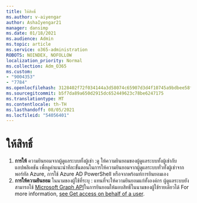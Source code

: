 ```yaml
---
title: ให้สิทธิ์
ms.author: v-aiyengar
author: AshaIyengar21
manager: dansimp
ms.date: 01/18/2021
ms.audience: Admin
ms.topic: article
ms.service: o365-administration
ROBOTS: NOINDEX, NOFOLLOW
localization_priority: Normal
ms.collection: Adm_O365
ms.custom:
- "9004353"
- "7784"
ms.openlocfilehash: 3128402f72f034144a3d58074c65907d3d4f10745a9bdbee58fec14b09f419ea
ms.sourcegitcommit: b5f7da89a650d2915dc652449623c78be6247175
ms.translationtype: MT
ms.contentlocale: th-TH
ms.lasthandoff: 08/05/2021
ms.locfileid: "54056401"
---
```

# <a name="grant-permissions"></a>ให้สิทธิ์

1. **การให้** ความยินยอมจากผู้ดูแลระบบทั้งผู้เช่า :[](https://docs.microsoft.com/azure/active-directory/manage-apps/grant-admin-consent)ดู ให้ความยินยอมของผู้ดูแลระบบทั้งผู้เช่ากับแอปพลิเคชัน เพื่อดูคําแนะนําทีละขั้นตอนในการให้ความยินยอมจากผู้ดูแลระบบทั่วทั้งผู้เช่าจากพอร์ทัล Azure, การใช้ Azure AD PowerShell หรือจากพร้อมท์การยินยอมเอง
1. **การให้ความยินยอม** ในนามของผู้ใช้ที่ระบุ : แทนที่จะให้ความยินยอมแก่ทั้งองค์กร ผู้ดูแลระบบยังสามารถใช้ [Microsoft Graph API](https://docs.microsoft.com/graph/use-the-api)ในการยินยอมให้มอบสิทธิ์ในนามของผู้ใช้รายเดียวได้ For more information, [see Get access on behalf of a user](https://docs.microsoft.com/graph/auth-v2-user).